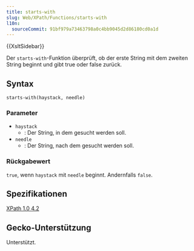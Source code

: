 ```yaml
---
title: starts-with
slug: Web/XPath/Functions/starts-with
l10n:
  sourceCommit: 91bf979a73463798a0c4bb9045d2d86180cd0a1d
---
```


{{XsltSidebar}}

Der `starts-with`-Funktion überprüft, ob der erste String mit dem zweiten String beginnt und gibt true oder false zurück.

## Syntax

```plain
starts-with(haystack, needle)
```

### Parameter

- `haystack`
  - : Der String, in dem gesucht werden soll.
- `needle`
  - : Der String, nach dem gesucht werden soll.

### Rückgabewert

`true`, wenn `haystack` mit `needle` beginnt. Andernfalls `false`.

## Spezifikationen

[XPath 1.0 4.2](https://www.w3.org/TR/1999/REC-xpath-19991116/#function-starts-with)

## Gecko-Unterstützung

Unterstützt.
